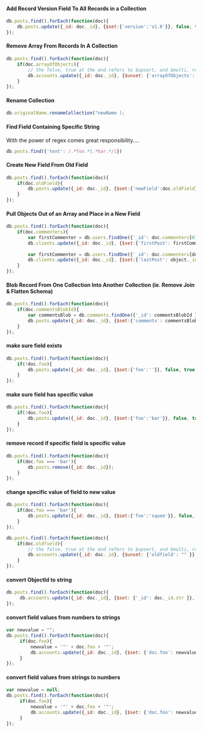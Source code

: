  


#### Add Record Version Field To All Records in a Collection
````js
db.posts.find().forEach(function(doc){
    db.posts.update({_id: doc._id}, {$set:{'version':'v1.0'}}, false, true);
});
````


#### Remove Array From Records In A Collection
````js
db.posts.find().forEach(function(doc){
    if(doc.arrayOfObjects){
        // the false, true at the end refers to $upsert, and $multi, respectively   
        db.accounts.update({_id: doc._id}, {$unset: {'arrayOfObjects': "" }}, false, true);
    }
});
````

#### Rename Collection
````js
db.originalName.renameCollection("newName );
````

#### Find Field Containing Specific String
With the power of regex comes great responsibility....
````js
db.posts.find({'text': /.*foo.*|.*bar.*/i})
````

#### Create New Field From Old Field
````js
db.posts.find().forEach(function(doc){
    if(doc.oldField){
        db.posts.update({_id: doc._id}, {$set:{'newField':doc.oldField}}, false, true);
    }
});
````

#### Pull Objects Out of an Array and Place in a New Field
````js
db.posts.find().forEach(function(doc){
    if(doc.commenters){
        var firstCommenter = db.users.findOne({'_id': doc.commenters[0]._id });
        db.clients.update({_id: doc._id}, {$set:{'firstPost': firstCommenter }}, false, true);
        
        var firstCommenter = db.users.findOne({'_id': doc.commenters[doc.commenters.length - 1]._id });
        db.clients.update({_id: doc._id}, {$set:{'lastPost': object._id }}, false, true);
    }
});
````


#### Blob Record From One Collection Into Another Collection (ie. Remove Join & Flatten Schema)
````js
db.posts.find().forEach(function(doc){
    if(doc.commentsBlobId){
        var commentsBlob = db.comments.findOne({'_id': commentsBlobId });
        db.posts.update({_id: doc._id}, {$set:{'comments': commentsBlob }}, false, true);
    }
});
````


#### make sure field exists
````js
db.posts.find().forEach(function(doc){
    if(!doc.foo){
        db.posts.update({_id: doc._id}, {$set:{'foo':''}}, false, true);
    }
});
````


#### make sure field has specific value
````js
db.posts.find().forEach(function(doc){
    if(!doc.foo){
        db.posts.update({_id: doc._id}, {$set:{'foo':'bar'}}, false, true);
    }
});
````

#### remove record if specific field is specific value
````js
db.posts.find().forEach(function(doc){
    if(doc.foo === 'bar'){
        db.posts.remove({_id: doc._id});
    }
});
````

#### change specific value of field to new value
````js
db.posts.find().forEach(function(doc){
    if(doc.foo === 'bar'){
        db.posts.update({_id: doc._id}, {$set:{'foo':'squee'}}, false, true);
    }
});
`````

````js
db.posts.find().forEach(function(doc){
    if(doc.oldfield){
        // the false, true at the end refers to $upsert, and $multi, respectively
        db.accounts.update({_id: doc._id}, {$unset: {'oldfield': "" }}, false, true);
    }
});
````

#### convert ObjectId to string
````js
db.posts.find().forEach(function(doc){
     db.accounts.update({_id: doc._id}, {$set: {'_id': doc._id.str }}, false, true);
});
````

#### convert field values from numbers to strings
````js
var newvalue = "";
db.posts.find().forEach(function(doc){
     if(doc.foo){
         newvalue = '"' + doc.foo + '"';
         db.accounts.update({_id: doc._id}, {$set: {'doc.foo': newvalue}});
     }
});
````

#### convert field values from strings to numbers
````js
var newvalue = null;
db.posts.find().forEach(function(doc){
     if(doc.foo){
         newvalue = '"' + doc.foo + '"';
         db.accounts.update({_id: doc._id}, {$set: {'doc.foo': newvalue}});
     }
});
````







